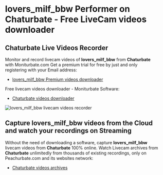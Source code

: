 # lovers_milf_bbw Performer on Chaturbate - Free LiveCam videos downloader

## Chaturbate Live Videos Recorder

Monitor and record livecam videos of **lovers_milf_bbw** from **Chaturbate** with Moniturbate.com
Get a premium trial for free by just and only registering with your Email address:
* [lovers_milf_bbw Premium videos downloader](https://moniturbate.com/request-demo-licence-key.html)

Free livecam videos downloader - Moniturbate Software:
* [Chaturbate videos downloader](https://moniturbate.com/moniturbate-download-software.html)

![lovers_milf_bbw livecam videos recorder](https://peachurnet.com/templates/moniturbate-software.png)


## Capture lovers_milf_bbw videos from the Cloud and watch your recordings on Streaming

Without the need of downloading a software, capture **lovers_milf_bbw** livecam videos from **Chaturbate** 100% online.
Watch Livecam archives from **Chaturbate** unlimitedly from thousands of existing recordings, only on Peachurbate.com and its websites network:
* [Chaturbate videos archives](https://peachurnet.com/)